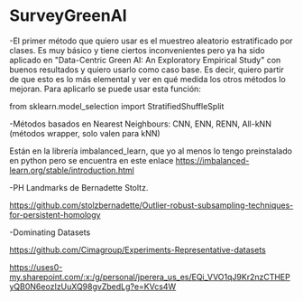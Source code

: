 # SurveyGreenAI

-El primer método que quiero usar es el muestreo aleatorio estratificado por clases. Es muy básico y tiene ciertos inconvenientes pero ya ha sido aplicado en "Data-Centric Green AI: An Exploratory Empirical Study" con buenos resultados y quiero usarlo como caso base. Es decir, quiero partir de que esto es lo más elemental y ver en qué medida los otros métodos lo mejoran. Para aplicarlo se puede usar esta función:

from sklearn.model_selection import StratifiedShuffleSplit

-Métodos basados en Nearest Neighbours: CNN, ENN, RENN, All-kNN (métodos wrapper, solo valen para kNN)

Están en la librería imbalanced_learn, que yo al menos lo tengo preinstalado en python pero se encuentra en este enlace
https://imbalanced-learn.org/stable/introduction.html

-PH Landmarks de Bernadette Stoltz. 

https://github.com/stolzbernadette/Outlier-robust-subsampling-techniques-for-persistent-homology

-Dominating Datasets

https://github.com/Cimagroup/Experiments-Representative-datasets

https://uses0-my.sharepoint.com/:x:/g/personal/jperera_us_es/EQi_VVO1qJ9Kr2nzCTHEPyQB0N6eozIzUuXQ98gvZbedLg?e=KVcs4W
